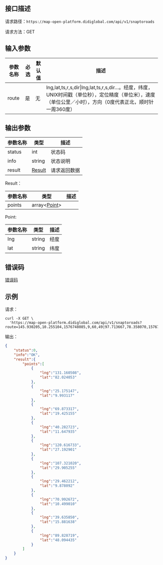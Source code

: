 ## 接口描述
请求路径：`https://map-open-platform.didiglobal.com/api/v1/snaptoroads`

请求方法：GET
## 输入参数
|参数名称 | 必选 | 默认值 | 描述|
|--------|-----|-----|-----|
|route| 是 | 无 | lng,lat,ts,r,s,dir&#124;lng,lat,ts,r,s,dir…。经度，纬度，UNIX时间戳（单位秒），定位精度（单位米），速度（单位公里／小时），方向（0度代表正北，顺时针一周360度） |

## 输出参数

|参数名称  | 类型 | 描述|
|--------|-----|-----|
|status | int  |状态码 |
|info|string|状态说明	|
|result | [Result](#Result)|请求返回数据 |

<span id="Result"></span>
Result：

|参数名称  | 类型 | 描述 |
|--------|-----|-----|
|points | array<[Point](#Point)> |  |

<span id="Point"></span>
Point:

|参数名称  | 类型 | 描述 |
|--------|-----|-----|
|lng   | string | 经度 |
|lat | string | 纬度 |

## 错误码
[错误码](/static/apimarket-docs/services/地图开放平台/错误码.md#errorCode)

## 示例

请求：
``` shell
curl -X GET \
  'https://map-open-platform.didiglobal.com/api/v1/snaptoroads?route=145.930205,10.255104,1576748085,9,60,49|97.713667,78.358070,1576748085,14,71,112|76.243073,42.894037,1576748085,11,80,89|3.299755,7.460810,1576748085,15,64,16|35.908980,57.017298,1576748085,4,30,36|29.889244,14.692414,1576748085,18,70,127|67.522386,75.305354,1576748085,6,45,243|97.136786,9.462057,1576748085,3,118,147|148.201296,80.584601,1576748085,11,76,152|59.230218,13.087488,1576748085,13,24,289'
```
输出：
``` json
{
    "status":0,
    "info":"OK",
    "result":{
        "points":[
            {
                "lng":"131.160508",
                "lat":"82.024053"
            },
            {
                "lng":"25.175147",
                "lat":"9.993117"
            },
            {
                "lng":"69.873317",
                "lat":"19.425155"
            },
            {
                "lng":"40.282723",
                "lat":"11.647935"
            },
            {
                "lng":"120.616733",
                "lat":"27.192901"
            },
            {
                "lng":"107.321020",
                "lat":"29.905255"
            },
            {
                "lng":"29.462212",
                "lat":"9.878092"
            },
            {
                "lng":"70.992672",
                "lat":"10.499010"
            },
            {
                "lng":"39.635850",
                "lat":"15.881638"
            },
            {
                "lng":"89.828719",
                "lat":"48.094435"
            }
        ]
    }
}
```
